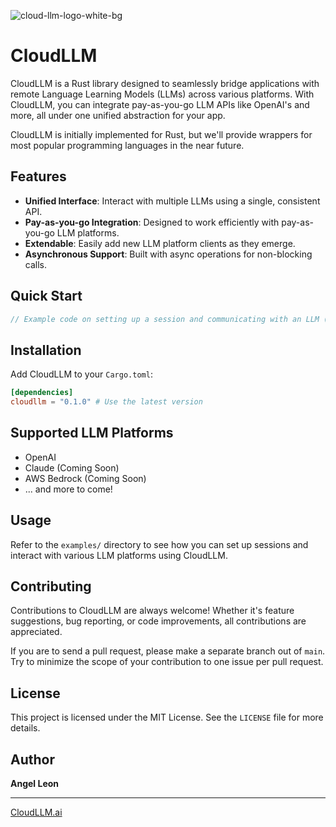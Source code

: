 
![cloud-llm-logo-white-bg](https://github.com/CloudLLM-ai/cloudllm/assets/163977/705e28d4-c555-4d6e-bcb8-3242b0b617f4)

# CloudLLM

CloudLLM is a Rust library designed to seamlessly bridge applications with remote Language Learning Models (LLMs) across various platforms. With CloudLLM, you can integrate pay-as-you-go LLM APIs like OpenAI's and more, all under one unified abstraction for your app.

CloudLLM is initially implemented for Rust, but we'll provide wrappers for most popular programming languages in the near future.

## Features

- **Unified Interface**: Interact with multiple LLMs using a single, consistent API.
- **Pay-as-you-go Integration**: Designed to work efficiently with pay-as-you-go LLM platforms.
- **Extendable**: Easily add new LLM platform clients as they emerge.
- **Asynchronous Support**: Built with async operations for non-blocking calls.

## Quick Start

```rust
// Example code on setting up a session and communicating with an LLM (this is just a placeholder for now).
```

## Installation

Add CloudLLM to your `Cargo.toml`:

```toml
[dependencies]
cloudllm = "0.1.0" # Use the latest version
```

## Supported LLM Platforms

- OpenAI
- Claude (Coming Soon)
- AWS Bedrock (Coming Soon)
- ... and more to come!

## Usage

Refer to the `examples/` directory to see how you can set up sessions and interact with various LLM platforms using CloudLLM.

## Contributing

Contributions to CloudLLM are always welcome! Whether it's feature suggestions, bug reporting, or code improvements, all contributions are appreciated.

If you are to send a pull request, please make a separate branch out of `main`. Try to minimize the scope of your contribution to one issue per pull request.

## License

This project is licensed under the MIT License. See the `LICENSE` file for more details.

## Author

**Angel Leon**

---

[CloudLLM.ai](https://cloudllm.ai)
